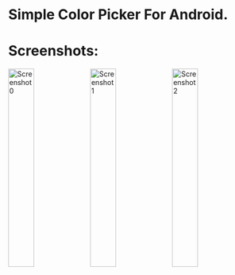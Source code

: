 # Simple Color Picker For Android.

# Screenshots:
<img width="32%" alt="Screenshot0" src="https://github.com/user-attachments/assets/a2338bef-5b4a-40bf-9c28-32be58b3e19c" />
<img width="32%" alt="Screenshot1" src="https://github.com/user-attachments/assets/2133418f-bc6e-4bbe-aecf-3eebd541a119" />
<img width="32%" alt="Screenshot2" src="https://github.com/user-attachments/assets/7ecbcfcf-8387-4252-8ad4-db552e609725" />
